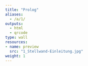 ```yaml
---
title: "Prolog"
aliases:
  - /a/1/
outputs:
  - html
  - qrcode
type: wall
resources:
- name: preview
  src: "1_Stellwand-Einleitung.jpg"
weight: 1
---
```

